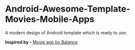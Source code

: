 # Android-Awesome-Template-Movies-Mobile-Apps
A modern design of Android template which is ready to use.

<b>Inspired by - </b>
<a href="https://dribbble.com/shots/6724418-Movie-app">Movie app by Balance</a>
